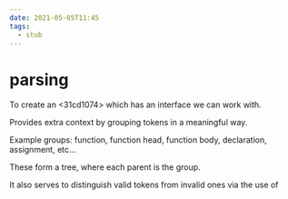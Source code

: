 ```yaml
---
date: 2021-05-05T11:45
tags: 
  - stub
---
```


# parsing

To create an <31cd1074> which has an interface we can work with.

Provides extra context by grouping tokens in a meaningful way.

Example groups: function, function head, function body, declaration, assignment, etc...

These form a tree, where each parent is the group.

It also serves to distinguish valid tokens from invalid ones via the use of <f69418f8> 

<ea89d86b>

<a87e70d9>
